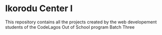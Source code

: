 # Ikorodu Center I 
This repository contains all the projects created by the web developement students of the CodeLagos Out of School program Batch Three
